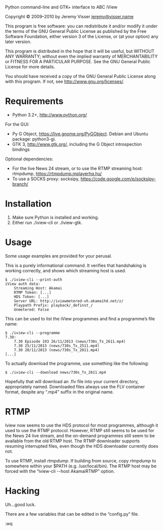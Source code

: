 ﻿Python command-line and GTK+ interface to ABC iView

Copyright © 2009–2010 by Jeremy Visser <jeremy@visser.name>

This program is free software: you can redistribute it and/or modify
it under the terms of the GNU General Public License as published by
the Free Software Foundation, either version 3 of the License, or
(at your option) any later version.

This program is distributed in the hope that it will be useful,
but WITHOUT ANY WARRANTY; without even the implied warranty of
MERCHANTABILITY or FITNESS FOR A PARTICULAR PURPOSE.  See the
GNU General Public License for more details.

You should have received a copy of the GNU General Public License
along with this program.  If not, see <http://www.gnu.org/licenses/>.

Requirements
============

* Python 3.2+, <http://www.python.org/>

For the GUI:

* Py G Object, <https://live.gnome.org/PyGObject>.
  Debian and Ubuntu package: python3-gi.
* GTK 3, <http://www.gtk.org/>, including the G Object introspection bindings

Optional dependencies:

* For the live News 24 stream, or to use the RTMP streaming host:
  rtmpdump, <https://rtmpdump.mplayerhq.hu/>
* To use a SOCKS proxy: socksipy,
  <https://code.google.com/p/socksipy-branch/>

Installation
============

1. Make sure Python is installed and working.
2. Either run ./iview-cli or ./iview-gtk.

Usage
=====

Some usage examples are provided for your perusal.

This is a purely informational command. It verifies that handshaking is
working correctly, and shows which streaming host is used.

	$ ./iview-cli --print-auth
	iView auth data:
	    Streaming Host: Akamai
	    RTMP Token: [...]
	    HDS Token: [...]
	    Server URL: http://iviewmetered-vh.akamaihd.net/z/
	    Playpath Prefix: playback/_definst_/
	    Unmetered: False

This can be used to list the iView programmes and
find a programme’s file name:

	$ ./iview-cli --programme
	7.30:
	    7.30 Episode 193 26/11/2013	(news/730s_Tx_2611.mp4)
	    7.30 25/11/2013	(news/730s_Tx_2511.mp4)
	    7.30 20/11/2013	(news/730s_Tx_2011.mp4)
	[...]

To actually download the programme, use something like the following:

	$ ./iview-cli --download news/730s_Tx_2611.mp4

Hopefully that will download an .flv file into your current directory,
appropriately named. Downloaded files always use the FLV container format,
despite any “.mp4” suffix in the original name.

RTMP
===

Iview now seems to use the HDS protocol for most programmes,
although it used to use the RTMP protocol.
However, RTMP still seems to be used for the News 24 live stream,
and the on-demand programmes still seem to be available
from the old RTMP host.
The RTMP downloader supports resuming interrupted files,
even though the HDS downloader currently does not.

To use RTMP, install _rtmpdump_.
If building from source,
copy _rtmpdump_ to somewhere within your $PATH (e.g. /usr/local/bin).
The RTMP host may be forced with the “iview-cli --host AkamaiRTMP” option.

Hacking
=======

Uh...good luck.

There are a few variables that can be edited in the “config.py” file.

:wq
